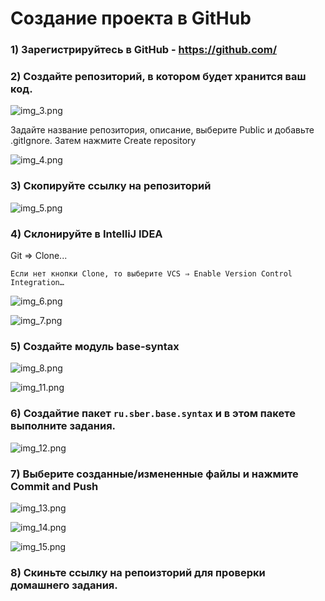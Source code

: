 # Создание проекта в GitHub 

### 1) Зарегистрируйтесь в GitHub - https://github.com/

### 2) Создайте репозиторий, в котором будет хранится ваш код.

![img_3.png](img/new-repository.png)

Задайте название репозитория, описание, выберите Public и добавьте .gitIgnore. Затем нажмите Create repository

![img_4.png](img/create-repository.png)

### 3)	Скопируйте ссылку на репозиторий

![img_5.png](img/copy_link.png)

### 4) Склонируйте в IntelliJ IDEA
Git ⇒ Clone...

    Если нет кнопки Сlone, то выберите VCS ⇒ Enable Version Control Integration…

![img_6.png](img/clone1.png)

![img_7.png](img/clone2.png)

### 5) Создайте модуль base-syntax

![img_8.png](img/create-module1.png)

![img_11.png](img/create-module2.png)

### 6) Создайтие пакет `ru.sber.base.syntax` и в этом пакете выполните задания.

![img_12.png](img/create-package.png)

### 7)	Выберите созданные/измененные файлы и нажмите Commit and Push

![img_13.png](img/commit.png)

![img_14.png](img/push.png)

![img_15.png](img/ready.png)

### 8) Скиньте ссылку на репоизторий для проверки домашнего задания.